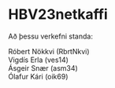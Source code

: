 # HBV23netkaffi
Að þessu verkefni standa:

Róbert Nökkvi (RbrtNkvi)\
Vigdís Erla (ves14)\
Ásgeir Snær (asm34)\
Ólafur Kári (oik69)
